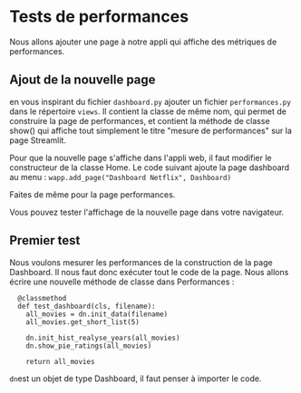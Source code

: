 # Tests de performances

Nous allons ajouter une page à notre appli qui affiche des métriques de performances.

## Ajout de la nouvelle page

en vous inspirant du fichier `dashboard.py` ajouter un fichier `performances.py` dans le répertoire `views`. Il contient la classe de même nom, qui permet de construire la page de performances, et contient la méthode de classe show() qui affiche tout simplement le titre "mesure de performances" sur la page Streamlit.

Pour que la nouvelle page s'affiche dans l'appli web, il faut modifier le constructeur de la classe Home. Le code suivant ajoute la page dashboard au menu :
`wapp.add_page("Dashboard Netflix", Dashboard)`

Faites de même pour la page performances.

Vous pouvez tester l'affichage de la nouvelle page dans votre navigateur.

## Premier test

Nous voulons mesurer les performances de la construction de la page Dashboard. Il nous faut donc exécuter tout le code de la page. Nous allons écrire une nouvelle méthode de classe dans Performances :

      @classmethod
      def test_dashboard(cls, filename):
        all_movies = dn.init_data(filename)
        all_movies.get_short_list(5)
        
        dn.init_hist_realyse_years(all_movies)
        dn.show_pie_ratings(all_movies)
        
        return all_movies

`dn`est un objet de type Dashboard, il faut penser à importer le code.

